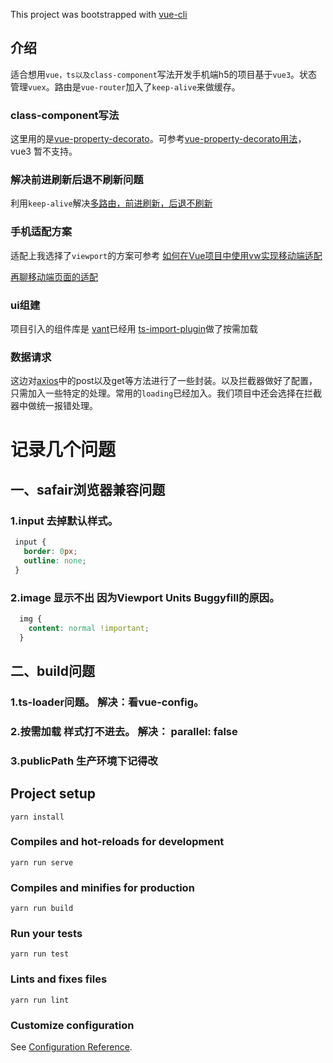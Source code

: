 This project was bootstrapped with [vue-cli](https://github.com/vuejs/vue-cli)

## 介绍
适合想用`vue，ts以及class-component`写法开发手机端h5的项目基于`vue3`。状态管理`vuex`。路由是`vue-router`加入了`keep-alive`来做缓存。

### class-component写法
这里用的是[vue-property-decorato](https://github.com/kaorun343/vue-property-decorator)。可参考[vue-property-decorato用法](https://www.jianshu.com/p/d8ed3aa76e9b)，vue3 暂不支持。

### 解决前进刷新后退不刷新问题
利用`keep-alive`解决[多路由，前进刷新，后退不刷新](https://segmentfault.com/a/1190000012083511)

### 手机适配方案
适配上我选择了`viewport`的方案可参考
[如何在Vue项目中使用vw实现移动端适配](https://www.w3cplus.com/mobile/vw-layout-in-vue.html)

[再聊移动端页面的适配](https://www.w3cplus.com/css/vw-for-layout.html)

### ui组建
项目引入的组件库是
[vant](https://youzan.github.io/vant/#/zh-CN/quickstart)已经用 [ts-import-plugin](https://github.com/Brooooooklyn/ts-import-plugin)做了按需加载

### 数据请求
这边对[axios](https://github.com/axios/axios)中的post以及get等方法进行了一些封装。以及拦截器做好了配置，只需加入一些特定的处理。常用的`loading`已经加入。我们项目中还会选择在拦截器中做统一报错处理。

# 记录几个问题
## 一、safair浏览器兼容问题
### 1.input 去掉默认样式。
```css
 input {
   border: 0px;
   outline: none;
 }
```
### 2.image 显示不出 因为Viewport Units Buggyfill的原因。
```css
  img {
    content: normal !important;
  }
```
## 二、build问题
### 1.ts-loader问题。 解决：看vue-config。
### 2.按需加载 样式打不进去。 解决： parallel: false
### 3.publicPath 生产环境下记得改

## Project setup
```
yarn install
```

### Compiles and hot-reloads for development
```
yarn run serve
```

### Compiles and minifies for production
```
yarn run build
```

### Run your tests
```
yarn run test
```

### Lints and fixes files
```
yarn run lint
```

### Customize configuration
See [Configuration Reference](https://cli.vuejs.org/config/).
